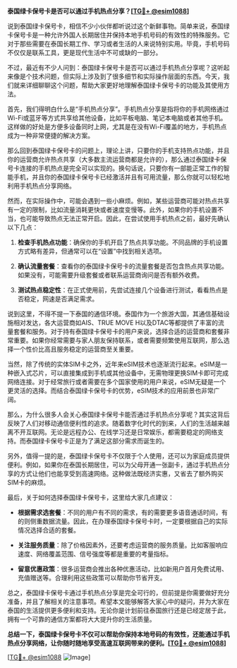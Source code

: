 **泰国绿卡保号卡是否可以通过手机热点分享？[[TG💪+ @esim1088](https://t.me/s/esim1088)]**

说到泰国绿卡保号卡，相信不少小伙伴都听说过这个新鲜事物。简单来说，泰国绿卡保号卡是一种允许外国人长期居住并保持本地手机号码的有效性的特殊服务。它对于那些需要在泰国长期工作、学习或者生活的人来说特别实用。毕竟，手机号码不仅仅是联系工具，更是现代生活中不可或缺的一部分。

不过，最近有不少人问到：泰国绿卡保号卡是否可以通过手机热点分享呢？这听起来像是个技术问题，但实际上涉及到了很多细节和实际操作层面的东西。今天，我们就来详细聊聊这个问题，帮助大家更好地理解泰国绿卡保号卡的功能及其使用方法。

首先，我们得明白什么是“手机热点分享”。手机热点分享是指将你的手机网络通过Wi-Fi或蓝牙等方式共享给其他设备，比如平板电脑、笔记本电脑或者其他手机。这样做的好处是方便多设备同时上网，尤其是在没有Wi-Fi覆盖的地方，手机热点成为一种非常便捷的解决方案。

那么回到泰国绿卡保号卡的问题上，理论上讲，只要你的手机支持热点功能，并且你的运营商允许热点共享（大多数主流运营商都是允许的），那么通过泰国绿卡保号卡连接的手机热点是完全可以实现的。换句话说，只要你有一部能正常工作的智能手机，并且你的泰国绿卡保号卡已经激活并且有可用流量，那么你就可以轻松地利用手机热点分享网络。

然而，在实际操作中，可能会遇到一些小麻烦。例如，某些运营商可能对热点共享有一定的限制，比如流量消耗更快或者速度变慢等。此外，如果你的手机设置不当，也可能导致热点无法正常开启。因此，在尝试使用手机热点之前，最好先确认以下几点：

1. **检查手机热点功能**：确保你的手机开启了热点共享功能。不同品牌的手机设置方式略有差异，但通常可以在“设置”中找到相关选项。
   
2. **确认流量套餐**：查看你的泰国绿卡保号卡的流量套餐是否包含热点共享功能。如果没有，可能需要升级套餐或者联系运营商询问是否有额外收费。

3. **测试热点稳定性**：在正式使用前，先尝试连接几个设备进行测试，看看热点是否稳定，网速是否满足需求。

说到这里，不得不提一下泰国的通信环境。泰国作为一个旅游大国，其通信基础设施相对发达，各大运营商如AIS、TRUE MOVE H以及DTAC等都提供了丰富的流量套餐和服务。对于持有泰国绿卡保号卡的用户来说，选择合适的运营商和套餐非常重要。如果你经常需要与家人朋友保持联系，或者需要频繁使用互联网，那么选择一个性价比高且服务稳定的运营商至关重要。

当然，除了传统的实体SIM卡之外，近年来eSIM技术也逐渐流行起来。eSIM是一种嵌入式芯片，可以直接集成到手机或其他设备中，无需物理更换SIM卡即可完成网络连接。对于经常旅行或者需要在多个国家使用的用户来说，eSIM无疑是一个更灵活的选择。而结合泰国绿卡保号卡的优势，eSIM技术的应用前景也非常广阔。

那么，为什么很多人会关心泰国绿卡保号卡能否通过手机热点分享呢？其实这背后反映了人们对移动通信便利性的追求。随着数字化时代的到来，人们的生活越来越离不开互联网。无论是远程办公、在线学习还是日常娱乐，都需要稳定的网络支持。而泰国绿卡保号卡正是为了满足这部分需求而诞生的。

另外，值得一提的是，泰国绿卡保号卡不仅限于个人使用，还可以为家庭成员提供便利。例如，如果你在泰国长期居住，可以为父母开通一张副卡，通过手机热点分享的方式让他们也能享受到高速网络。这种做法既经济实惠，又省去了额外购买SIM卡的麻烦。

最后，关于如何选择泰国绿卡保号卡，这里给大家几点建议：

- **根据需求选套餐**：不同的用户有不同的需求，有的需要更多语音通话时间，有的则侧重数据流量。因此，在办理泰国绿卡保号卡时，一定要根据自己的实际情况选择合适的套餐。
  
- **关注服务质量**：除了价格因素外，还要考虑运营商的服务质量。比如客服响应速度、网络覆盖范围、信号强度等都是重要的考量指标。

- **留意优惠政策**：很多运营商会推出各种优惠活动，比如新用户首月免费试用、充值赠送等。合理利用这些政策可以帮助你节省开支。

总之，泰国绿卡保号卡通过手机热点分享是完全可行的，但前提是你需要做好充分准备，并且了解相关的注意事项。希望本文能够解答大家心中的疑问，并为大家在泰国的生活提供更多便利和支持。无论你是计划前往泰国旅行还是已经定居于此，拥有一个可靠的通信方案都将大大提升你的生活质量。

**总结一下，泰国绿卡保号卡不仅可以帮助你保持本地号码的有效性，还能通过手机热点分享网络，让你随时随地享受高速互联网带来的便利。[[TG💪+ @esim1088](https://t.me/s/esim1088)]**

[[TG💪+ @esim1088](https://t.me/s/esim1088) ![Image](https://i.postimg.cc/4NQfJmqS/Snipaste-2025-05-13-00-14-12.png)]